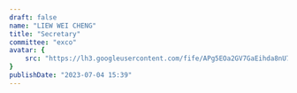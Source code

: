 ```yaml
---
draft: false
name: "LIEW WEI CHENG"
title: "Secretary"
committee: "exco"
avatar: {
    src: "https://lh3.googleusercontent.com/fife/APg5EOa2GV7GaEihda8nU7DT5RmULXMgzC6oOa2llWYMGV91tgi2ZTG-HwgRdjDGLqpU3UJQSTjDNhAnE-rYZ7NGgr41dYGDUqjOYVLzTvoZvbbGYvo8fh5GlNDZRIk2ZrXr3XtWrfJ6qo90i03JN5E3fnGm2YQF9pnr92sZVXbPp0k2Ce1SnQg9cq6-VtAAhmPXhg7Ta1ikFlu1mCZjpzErJgT0y-3N9Ed6-yLZwnT-05oMMIF7qsZxwZAFRH3g-TPt_9wE-7RhCrXqUmryiDXciEohbks58qy_dYLgESrg2JQPRcqrNI0sxWAI0OjTCfGK14CVJ3OfEHTTCMn35x08YKVYWPEOcrshRSh2p2Kqa1c4IsU5IGRPatCBroo9kJG04h2gZlNZA_MBfhrNxwGnVOJuZpGOnx_Q1PC9gzl3RZTTUNKM_iyUXzlk6LVYNSt0fy28pp3KK-hQcb1UgwcLZbTM_1MTifXOEo5kjfYyDBjIQ7oqZV5_TYlzvS300JXmVHjd5P9pEWKnHBwLtb73M-UVkuhVAEYOGbsgLMPFJArJtbKqanxsYt-KsJgOGsXwzRCi3M5UdrEPNuk4LbkdwqSzGHfmmK6rGJDw_MYtXHT76J6Xej7VUG_oIHCYDPlW1ggMi4gDxXfC7hNPwXJ1Xrtp1xndCME8e8w8DaYruGLZSVDfWx005z3p0UrIuYkAxP3ilIu4WnIQR1PxSF8S5Kvt9PoNYhSnBaKvS49ENougMl4cKsvabd7mf_GAzPfo7mgCSqnde2ZzhY8AHUwyz0iAakhB1R53lcpNHZ1KbV8u9rJ4aRs-WY1TKSvu_syyOecdfw2OX5phrJmMNzhbTMm_uP42tM0TcRE2x4Uh_BAG_FbK0JfwRXYXyUN7BhvaV9GxvDKtDFcJ_tGjlXWj2G8x8GfXEvm7xowP1K1IgNkXKEKWPIFMMtSw-AWPpdNXa1ySkly3D7e1d_l7zK7PcuxE3Qp9eLYQxXi9TBDzVU3_zzVfKWNb96LUHKBnQaFjWqP6vRjC-Lez8HPfMlVrwnn4f5IIzgs-_rV0VnX6YoLC_YJ54cE9Fb93eCe81zuTGRkqw7DzQuYdf0EBNoyGsUap9IIQFfwT-Vb2j8mrm7LuEt8NB3yeSOeP9XEWgEg8sa80PfHy683bun0F_qqAjjrOhZELbpUCxZKgylwIBgMJWOIlKetJbSvJUDkxbyyHxJgVWpV3TZZTUbn20mWyaRCFPiG3UzsYYaK4Il2B3c0OOHI0-wCfgt_iWb0-SHuy8_N0Krlv8lI1SEPIUNu1m5_w4NitPGeC0MUFGVGZxOdA96TZhctLdRujHipGJa976sOI6eUNeUgRZ9z-6LXbJxYuyVOnp9pHSLRKtypcl0ghFFmSP3Cw471NcgWxFVbF5_NPCKB_1src-7xDdjMNRQqHxGTwVbFoNp20n1cB6IQJcic416ntOgEnibUH8Qp78a8LmdQuN5WWNKFptRaccWR9bdn3Wf-MNhuKheB22x_wO1bWqifbsz9tFqRYdrFlbCpIRY1wC2yJCdBTvttvZSIaaUKZty3f38NYN7xfwbPt4cztRJl7qyoYBV1GQAu_MUAbGIsVwmu56vYeXg=w997-h668",
}
publishDate: "2023-07-04 15:39"
---
```

